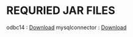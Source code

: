 # REQURIED JAR FILES
odbc14 : [Download](http://www.java2s.com/Code/Jar/o/Downloadojdbc14jar.htm)
mysqlconnector : [Download](http://www.java2s.com/Code/Jar/m/Downloadmysqlconnectorjar.htm)
